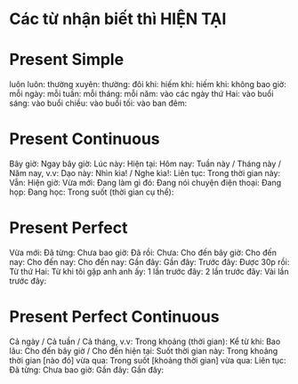 # Các từ nhận biết thì HIỆN TẠI
# Present Simple
luôn luôn: 
thường xuyên: 
thường: 
đôi khi: 
hiếm khi: 
hiếm khi: 
không bao giờ: 
mỗi ngày: 
mỗi tuần: 
mỗi tháng: 
mỗi năm: 
vào các ngày thứ Hai: 
vào buổi sáng: 
vào buổi chiều: 
vào buổi tối: 
vào ban đêm: 

# Present Continuous
Bây giờ: 
Ngay bây giờ: 
Lúc này: 
Hiện tại: 
Hôm nay: 
Tuần này / Tháng này / Năm nay, v.v: 
Dạo này: 
Nhìn kìa! / Nghe kìa!: 
Liên tục: 
Trong thời gian này: 
Vẫn: 
Hiện giờ: 
Vừa mới: 
Đang làm gì đó: 
Đang nói chuyện điện thoại: 
Đang họp: 
Đang học: 
Trong suốt (thời gian cụ thể): 

# Present Perfect
Vừa mới: 
Đã từng: 
Chưa bao giờ: 
Đã rồi: 
Chưa: 
Cho đến bây giờ: 
Cho đến nay: 
Cho đến nay: 
Cho đến nay: 
Gần đây: 
Gần đây: 
Trước đây: 
Được 30p rồi: 
Từ thứ Hai: 
Từ khi tôi gặp anh anh ấy: 
1 lần trước đây: 
2 lần trước đây: 
Vài lần trước đây:

# Present Perfect Continuous
Cả ngày / Cả tuần / Cả tháng, v.v: 
Trong khoảng (thời gian): 
Kể từ khi: 
Bao lâu: 
Cho đến bây giờ / Cho đến hiện tại: 
Suốt thời gian này: 
Trong khoảng thời gian [nào đó] vừa qua: 
Trong suốt [khoảng thời gian] vừa qua: 
Liên tục: 
Đã từng: 
Chưa bao giờ: 
Gần đây: 
Gần đây: 